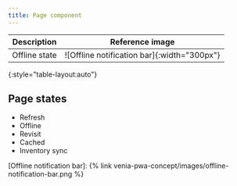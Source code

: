 ```yaml
---
title: Page component
---
```


| Description   | Reference image                             |
| ------------- | :-----------------------------------------: |
| Offline state | ![Offline notification bar]{:width="300px"} |
{:style="table-layout:auto"}

## Page states

* Refresh
* Offline
* Revisit
* Cached
* Inventory sync

[Offline notification bar]: {% link venia-pwa-concept/images/offline-notification-bar.png %}